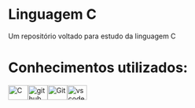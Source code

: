 # Linguagem C
Um repositório voltado para estudo da linguagem C

# Conhecimentos utilizados:
<div style="display: flex;">
  <img src="https://cdn.jsdelivr.net/gh/devicons/devicon/icons/c/c-original.svg" alt="C" height="30" width="40">
  <img src="https://cdn.jsdelivr.net/gh/devicons/devicon/icons/github/github-original.svg" alt="github" height="30" width="40">
  <img src="https://cdn.jsdelivr.net/gh/devicons/devicon/icons/git/git-original.svg" alt="Git" height="30" width="40"/>
  <img src="https://cdn.jsdelivr.net/gh/devicons/devicon/icons/vscode/vscode-original.svg" alt="vscode" height="30" width="40">
</div>